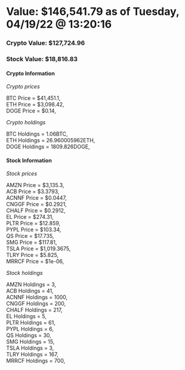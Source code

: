# Value: $146,541.79 as of Tuesday, 04/19/22 @ 13:20:16 

### Crypto Value: $127,724.96

### Stock Value: $18,816.83

#### Crypto Information 
*Crypto prices* 

BTC Price = $41,451.1,  
ETH Price = $3,098.42,  
DOGE Price = $0.14,  


*Crypto holdings* 

BTC Holdings = 1.06BTC,  
ETH Holdings = 26.960005962ETH,  
DOGE Holdings = 1809.826DOGE,  


#### Stock Information 

*Stock prices* 

AMZN Price = $3,135.3,  
ACB Price = $3.3793,  
ACNNF Price = $0.0447,  
CNGGF Price = $0.2921,  
CHALF Price = $0.2912,  
EL Price = $274.31,  
PLTR Price = $12.859,  
PYPL Price = $103.34,  
QS Price = $17.735,  
SMG Price = $117.81,  
TSLA Price = $1,019.3675,  
TLRY Price = $5.825,  
MRRCF Price = $1e-06,  


*Stock holdings* 

AMZN Holdings = 3,  
ACB Holdings = 41,  
ACNNF Holdings = 1000,  
CNGGF Holdings = 200,  
CHALF Holdings = 217,  
EL Holdings = 5,  
PLTR Holdings = 61,  
PYPL Holdings = 6,  
QS Holdings = 30,  
SMG Holdings = 15,  
TSLA Holdings = 3,  
TLRY Holdings = 167,  
MRRCF Holdings = 700,  


